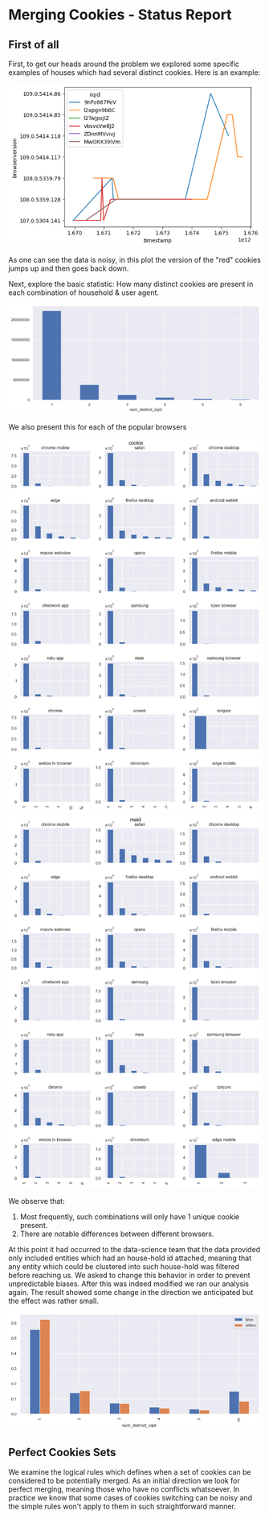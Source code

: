 # Merging Cookies - Status Report

## First of all
First, to get our heads around the problem we explored some specific examples of houses which had several distinct cookies. Here is an example:  

![Figure 1](noisy-cookies.png)  

As one can see the data is noisy, in this plot the version of the "red" cookies jumps up and then goes back down.

Next, explore the basic statistic: How many  distinct cookies are present in  each combination of household & user agent. 

![Figure 2](total-cookie-tuples.png)

We also present this for each of the popular browsers

![Figure 3](tuples_by_browser_3rd.png)
![Figure 4](tuples_by_browser_maid.png)

We observe that: 
1. Most frequently, such combinations will only have 1 unique cookie present.
2. There are notable differences between different browsers.

At this point it had occurred to the data-science team that the data provided only included entities which had an house-hold id attached, meaning that any entity which could be clustered into such house-hold was filtered before reaching us.
We asked to change this behavior in order to prevent unpredictable biases.
After this was indeed modified we ran our analysis again. 
The result showed some change in the direction we anticipated but the effect was rather small.

![Figure 5](hhmVSnhbm.png)

## Perfect Cookies Sets
We examine the logical rules which defines when a set of cookies can be considered to be potentially merged.
As an initial direction we look for perfect merging, meaning those who have no conflicts whatsoever. In practice we know that some cases of cookies switching can be noisy and the simple rules won't apply to them in such straightforward manner.
